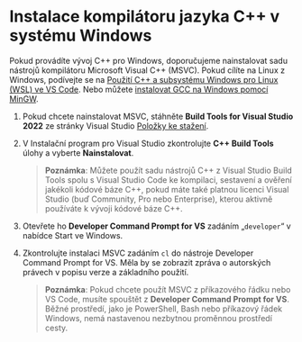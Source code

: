 <h1 data-loc-id="walkthrough.windows.install.compiler">Instalace kompilátoru jazyka C++ v systému Windows</h1>
<p data-loc-id="walkthrough.windows.text1">Pokud provádíte vývoj C++ pro Windows, doporučujeme nainstalovat sadu nástrojů kompilátoru Microsoft Visual C++ (MSVC). Pokud cílíte na Linux z Windows, podívejte se na <a href="https://code.visualstudio.com/docs/cpp/config-wsl" data-loc-id="walkthrough.windows.link.title1">Použití C++ a subsystému Windows pro Linux (WSL) ve VS Code</a>. Nebo můžete <a href="https://code.visualstudio.com/docs/cpp/config-mingw" data-loc-id="walkthrough.windows.link.title2">instalovat GCC na Windows pomocí MinGW</a>.</p>
<ol>
<li><p data-loc-id="walkthrough.windows.text2">Pokud chcete nainstalovat MSVC, stáhněte <strong data-loc-id="walkthrough.windows.build.tools1">Build Tools for Visual Studio 2022</strong> ze stránky Visual Studio <a href="https://visualstudio.microsoft.com/downloads/#build-tools-for-visual-studio-2022" data-loc-id="walkthrough.windows.link.downloads">Položky ke stažení</a>.</p>
</li>
<li><p data-loc-id="walkthrough.windows.text3">V Instalační program pro Visual Studio zkontrolujte <strong data-loc-id="walkthrough.windows.build.tools2">C++ Build Tools</strong> úlohy a vyberte <strong data-loc-id="walkthrough.windows.link.install">Nainstalovat</strong>.</p>
<blockquote>
<p><strong data-loc-id="walkthrough.windows.note1">Poznámka</strong>: <span data-loc-id="walkthrough.windows.note1.text">Můžete použít sadu nástrojů C++ z Visual Studio Build Tools spolu s Visual Studio Code ke kompilaci, sestavení a ověření jakékoli kódové báze C++, pokud máte také platnou licenci Visual Studio (buď Community, Pro nebo Enterprise), kterou aktivně používáte k vývoji kódové báze C++.</span></p>
</blockquote>
</li>
<li><p data-loc-id="walkthrough.windows.open.command.prompt">Otevřete ho <strong>Developer Command Prompt for VS</strong> zadáním „<code>developer</code>“ v nabídce Start ve Windows.</p>
</li>
<li><p data-loc-id="walkthrough.windows.check.install">Zkontrolujte instalaci MSVC zadáním <code>cl</code> do nástroje <span>Developer Command Prompt for VS</span>. Měla by se zobrazit zpráva o autorských právech v popisu verze a základního použití.</p>
<blockquote>
<p><strong data-loc-id="walkthrough.windows.note2">Poznámka</strong>: <span data-loc-id="walkthrough.windows.note2.text">Pokud chcete použít MSVC z příkazového řádku nebo VS Code, musíte spouštět z <strong>Developer Command Prompt for VS</strong>. Běžné prostředí, jako je <span>PowerShell</span>, <span>Bash</span> nebo příkazový řádek Windows, nemá nastavenou nezbytnou proměnnou prostředí cesty.</span></p>
</blockquote>
</li>
</ol>